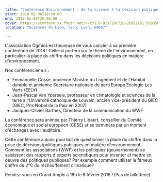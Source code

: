 ```yaml
---
title: "Conférence Environnement : de la science à la décision publique"
start: 2018-02-08T18:00:00
end: 2018-02-08T20:00:00
cover: https://scontent.xx.fbcdn.net/v/t31.0-8/s720x720/26952161_599856577029072_76338327839550864_o.jpg?oh=fb3b1d4814c02d152214f4fa203fa18d&oe=5B130845
location: "Sciences Po Lyon, lyon, Lyon, 69007"

---
```

 L'association Ogmios est heureuse de vous convier à sa première conférence de 2018 !
Celle-ci portera sur le thème de l'environnement, en particulier la place du chiffre dans les décisions politiques en matière d'environnement.

Nos conférencier.e.s :
- Emmanuelle Cosse, ancienne Ministre du Logement et de l'Habitat durable et ancienne Secrétaire nationale du parti Europe Ecologie Les Verts (EELV)
- Jean-Pascal Van Ypersele, professeur en climatologie et sciences de la terre à l'Université catholique de Louvain, ancien vice-président du GIEC (GIEC, Prix Nobel de la Paix en 2007)
- Jacques-Olivier Barthes, Directeur de la communication du WWF

La conférence sera animée par Thierry Libaert, conseiller du Comité économique et social européen (CESE) et se terminera par un moment d'échanges avec l'auditoire.

Cette conférence a donc pour but de questionner la place du chiffre dans la prise de décisions/politiques publiques en matière d’environnement. Comment les associations (WWF) et les politiques (gouvernement) se saisissent des rapports d'experts scientifiques pour inventer et mettre en oeuvre des politiques publiques? Par exemple comment utiliser le fameux chiffre de 2°C du réchauffement climatique?

Rendez-vous en Grand Amphi à 18h le 8 février 2018 ! (Pas de billetterie)
